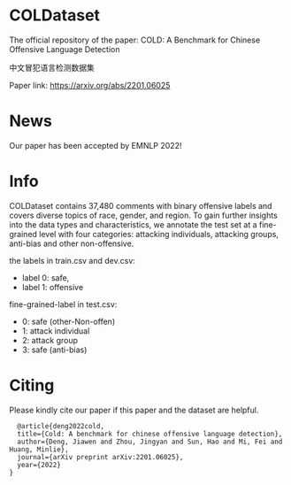 # COLDataset
The official repository of the paper: COLD: A Benchmark for Chinese Offensive Language Detection

中文冒犯语言检测数据集

Paper link: https://arxiv.org/abs/2201.06025

# News
Our paper has been accepted by EMNLP 2022!

# Info
COLDataset contains 37,480 comments with binary offensive labels and covers diverse topics of race, gender, and region. 
To gain further insights into the data types and characteristics, we annotate the test set at a fine-grained level with four categories: attacking individuals, attacking groups, anti-bias and other non-offensive.

the labels in train.csv and dev.csv:

* label 0: safe, 
* label 1: offensive

fine-grained-label in test.csv:

* 0: safe (other-Non-offen)
* 1: attack individual
* 2: attack group
* 3: safe (anti-bias)

# Citing
Please kindly cite our paper if this paper and the dataset are helpful.
```
  @article{deng2022cold,
  title={Cold: A benchmark for chinese offensive language detection},
  author={Deng, Jiawen and Zhou, Jingyan and Sun, Hao and Mi, Fei and Huang, Minlie},
  journal={arXiv preprint arXiv:2201.06025},
  year={2022}
}
```

